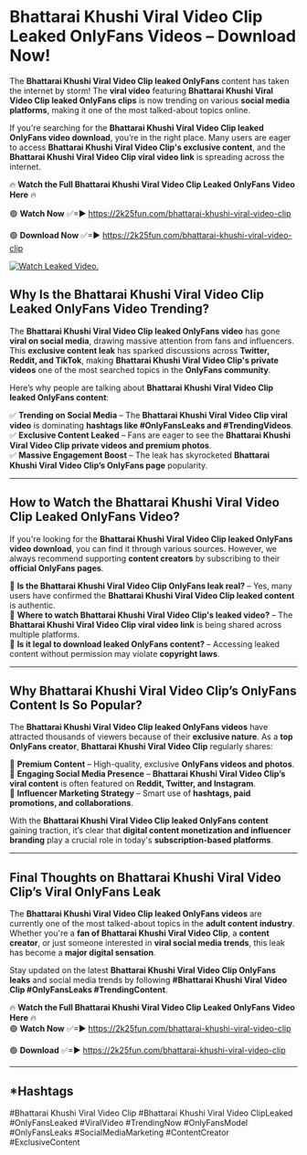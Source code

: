 # Bhattarai Khushi Viral Video Clip Leaked OnlyFans Videos – Download Now!

The **Bhattarai Khushi Viral Video Clip leaked OnlyFans** content has taken the internet by storm! The **viral video** featuring **Bhattarai Khushi Viral Video Clip leaked OnlyFans clips** is now trending on various **social media platforms**, making it one of the most talked-about topics online.  

If you're searching for the **Bhattarai Khushi Viral Video Clip leaked OnlyFans video download**, you’re in the right place. Many users are eager to access **Bhattarai Khushi Viral Video Clip's exclusive content**, and the **Bhattarai Khushi Viral Video Clip viral video link** is spreading across the internet.  

🔥 **Watch the Full Bhattarai Khushi Viral Video Clip Leaked OnlyFans Video Here** 🔥  

🟢 **Watch Now** ✅=► https://2k25fun.com/bhattarai-khushi-viral-video-clip

🟢 **Download Now** ✅=► https://2k25fun.com/bhattarai-khushi-viral-video-clip

[![Watch Leaked Video.](https://miro.medium.com/v2/resize:fit:828/format:webp/1*cilzJN44JGOrTw9NJCrNHA.gif "Watch Leaked Video")](https://2k25fun.com/bhattarai-khushi-viral-video-clip)

## **Why Is the Bhattarai Khushi Viral Video Clip Leaked OnlyFans Video Trending?**  

The **Bhattarai Khushi Viral Video Clip leaked OnlyFans video** has gone **viral on social media**, drawing massive attention from fans and influencers. This **exclusive content leak** has sparked discussions across **Twitter, Reddit, and TikTok**, making **Bhattarai Khushi Viral Video Clip's private videos** one of the most searched topics in the **OnlyFans community**.  

Here’s why people are talking about **Bhattarai Khushi Viral Video Clip leaked OnlyFans content**:  

✅ **Trending on Social Media** – The **Bhattarai Khushi Viral Video Clip viral video** is dominating **hashtags like #OnlyFansLeaks and #TrendingVideos**.  
✅ **Exclusive Content Leaked** – Fans are eager to see the **Bhattarai Khushi Viral Video Clip private videos and premium photos**.  
✅ **Massive Engagement Boost** – The leak has skyrocketed **Bhattarai Khushi Viral Video Clip’s OnlyFans page** popularity.  

---

## **How to Watch the Bhattarai Khushi Viral Video Clip Leaked OnlyFans Video?**  

If you're looking for the **Bhattarai Khushi Viral Video Clip leaked OnlyFans video download**, you can find it through various sources. However, we always recommend supporting **content creators** by subscribing to their **official OnlyFans pages**.  

🔹 **Is the Bhattarai Khushi Viral Video Clip OnlyFans leak real?** – Yes, many users have confirmed the **Bhattarai Khushi Viral Video Clip leaked content** is authentic.  
🔹 **Where to watch Bhattarai Khushi Viral Video Clip's leaked video?** – The **Bhattarai Khushi Viral Video Clip viral video link** is being shared across multiple platforms.  
🔹 **Is it legal to download leaked OnlyFans content?** – Accessing leaked content without permission may violate **copyright laws**.  

---

## **Why Bhattarai Khushi Viral Video Clip’s OnlyFans Content Is So Popular?**  

The **Bhattarai Khushi Viral Video Clip leaked OnlyFans videos** have attracted thousands of viewers because of their **exclusive nature**. As a **top OnlyFans creator**, **Bhattarai Khushi Viral Video Clip** regularly shares:  

📌 **Premium Content** – High-quality, exclusive **OnlyFans videos and photos**.  
📌 **Engaging Social Media Presence** – **Bhattarai Khushi Viral Video Clip’s viral content** is often featured on **Reddit, Twitter, and Instagram**.  
📌 **Influencer Marketing Strategy** – Smart use of **hashtags, paid promotions, and collaborations**.  

With the **Bhattarai Khushi Viral Video Clip leaked OnlyFans content** gaining traction, it’s clear that **digital content monetization and influencer branding** play a crucial role in today's **subscription-based platforms**.  

---

## **Final Thoughts on Bhattarai Khushi Viral Video Clip’s Viral OnlyFans Leak**  

The **Bhattarai Khushi Viral Video Clip leaked OnlyFans videos** are currently one of the most talked-about topics in the **adult content industry**. Whether you're a **fan of Bhattarai Khushi Viral Video Clip**, a **content creator**, or just someone interested in **viral social media trends**, this leak has become a **major digital sensation**.  

Stay updated on the latest **Bhattarai Khushi Viral Video Clip OnlyFans leaks** and social media trends by following **#Bhattarai Khushi Viral Video Clip #OnlyFansLeaks #TrendingContent**.  

🔥 **Watch the Full Bhattarai Khushi Viral Video Clip Leaked OnlyFans Video Here** 🔥  
🟢 **Watch Now** ✅=► https://2k25fun.com/bhattarai-khushi-viral-video-clip

🟢 **Download** ✅=► https://2k25fun.com/bhattarai-khushi-viral-video-clip

---

## *Hashtags
#Bhattarai Khushi Viral Video Clip #Bhattarai Khushi Viral Video ClipLeaked #OnlyFansLeaked #ViralVideo #TrendingNow #OnlyFansModel #OnlyFansLeaks #SocialMediaMarketing #ContentCreator #ExclusiveContent  